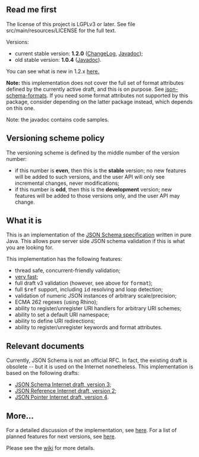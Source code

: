 <h2>Read me first</h2>

<p>The license of this project is LGPLv3 or later. See file
src/main/resources/LICENSE for the full text.</p>

<p>Versions:</p>

<ul>
    <li>current stable version: <b>1.2.0</b> (<a
href="https://github.com/fge/json-schema-validator/wiki/ChangeLog.stable">ChangeLog</a>,
<a href="http://fge.github.com/json-schema-validator/stable/index.html">Javadoc</a>);</li>
    <li>old stable version: <b>1.0.4</b> (<a
href="http://fge.github.com/json-schema-validator/old/index.html">Javadoc</a>).</li>
</ul>

<p>You can see what is new in 1.2.x <a
href="https://github.com/fge/json-schema-validator/wiki/What's-new">here.</a>

<p><b>Note:</b> this implementation does not cover the full set of format
attributes defined by the currently active draft, and this is on purpose. See <a
href="https://github.com/fge/json-schema-formats">json-schema-formats</a>. If
you need some format attributes not supported by this package, consider
depending on the latter package instead, which depends on this one.</p>

<p>Note: the javadoc contains code samples.</p>

<h2>Versioning scheme policy</h2>

<p>The versioning scheme is defined by the middle number of the version
number:</p>

* if this number is <b>even</b>, then this is the <b>stable</b> version; no new
  features will be added to such versions, and the user API will only see
  incremental changes, never modifications;
* if this number is <b>odd</b>, then this is the <b>development</b> version; new
  features will be added to those versions only, and the user API may change.

<h2>What it is</h2>

<p>This is an implementation of the <a
href="https://github.com/json-schema/json-schema">JSON Schema specification</a>
written in pure Java.  This allows pure server side JSON schema validation if
this is what you are looking for.<p>

<p>This implementation has the following features:</p>

* thread safe, concurrent-friendly validation;
* <a href="https://github.com/fge/json-schema-validator/wiki/Performance">very
  fast</a>;
* full draft v3 validation (however, see above for <tt>format</tt>);
* full <tt>$ref</tt> support, including <tt>id</tt> resolving and loop
  detection;
* validation of numeric JSON instances of arbitrary scale/precision;
* ECMA 262 regexes (using Rhino);
* ability to register/unregister URI handlers for arbitrary URI schemes;
* ability to set a default URI namespace;
* ability to define URI redirections;
* ability to register/unregister keywords and format attributes.

<h2>Relevant documents</h2>

<p>Currently, JSON Schema is not an official RFC. In fact, the existing draft is
obsolete -- but it is used on the Internet nonetheless. This implementation is
based on the following drafts:</p>

* <a href="http://tools.ietf.org/html/draft-zyp-json-schema-03">JSON Schema
  Internet draft, version 3</a>;
* <a href="http://tools.ietf.org/html/draft-pbryan-zyp-json-ref-02">JSON
  Reference Internet draft, version 2</a>;
* <a href="http://tools.ietf.org/html/draft-ietf-appsawg-json-pointer-04">JSON
  Pointer Internet draft, version 4</a>.

<h2>More...</h2>

<p>For a detailed discussion of the implementation, see <a
href="https://github.com/fge/json-schema-validator/wiki/Status">here</a>. For a
list of planned features for next versions, see <a
href="https://github.com/fge/json-schema-validator/wiki/Roadmap">here</a>.

Please see the <a
href="https://github.com/fge/json-schema-validator/wiki/">wiki</a> for more
details.


